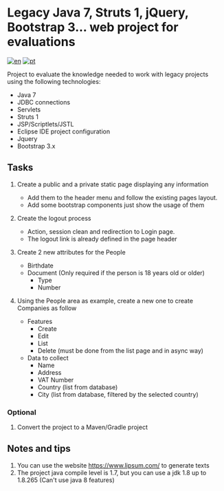 # Legacy Java 7, Struts 1, jQuery, Bootstrap 3... web project for evaluations

[![en](https://img.shields.io/badge/lang-en-red.svg)](./README.md)
[![pt](https://img.shields.io/badge/lang-pt-green.svg)](./README-PT.md)

Project to evaluate the knowledge needed to work with legacy projects using the following technologies:

- Java 7
- JDBC connections
- Servlets
- Struts 1
- JSP/Scriptlets/JSTL
- Eclipse IDE project configuration
- Jquery
- Bootstrap 3.x

## Tasks

1. Create a public and a private static page displaying any information
    - Add them to the header menu and follow the existing pages layout.
    - Add some bootstrap components just show the usage of them

1. Create the logout process
    - Action, session clean and redirection to Login page.
    - The logout link is already defined in the page header

1. Create 2 new attributes for the People
    - Birthdate
    - Document (Only required if the person is 18 years old or older)
        - Type
        - Number

1. Using the People area as example, create a new one to create Companies as follow
    - Features
        - Create
        - Edit
        - List
        - Delete (must be done from the list page and in async way)
    - Data to collect
        - Name
        - Address
        - VAT Number
        - Country (list from database)
        - City (list from database, filtered by the selected country)

### Optional

1. Convert the project to a Maven/Gradle project

## Notes and tips

1. You can use the website https://www.lipsum.com/ to generate texts
1. The project java compile level is 1.7, but you can use a jdk 1.8 up to 1.8.265 (Can't use java 8 features)